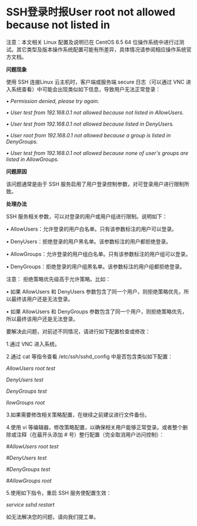 # SSH登录时报User root not allowed because not listed in




注意：本文相关 Linux 配置及说明已在 CentOS 6.5 64 位操作系统中进行过测试。其它类型及版本操作系统配置可能有所差异，具体情况请参阅相应操作系统官方文档。



**问题现象**


使用 SSH 连接Linux 云主机时，客户端或服务端 secure 日志（可以通过 VNC 进入系统查看）中可能会出现类似如下信息，导致用户无法正常登录：

*• Permission denied, please try again.*

*• User test from 192.168.0.1 not allowed because not listed in AllowUsers.*

*• User test from 192.168.0.1 not allowed because listed in DenyUsers.*

*• User root from 192.168.0.1 not allowed because a group is listed in DenyGroups.*

*• User test from 192.168.0.1 not allowed because none of user's groups are listed in AllowGroups.*




**问题原因**

该问题通常是由于 SSH 服务启用了用户登录控制参数，对可登录用户进行限制所致。




**处理办法**

SSH 服务相关参数，可以对登录的用户或用户组进行限制。说明如下：

• AllowUsers：允许登录的用户白名单。只有该参数标注的用户可以登录。

• DenyUsers：拒绝登录的用户黑名单。该参数标注的用户都拒绝登录。

• AllowGroups：允许登录的用户组白名单。只有该参数标注的用户组可以登录。

• DenyGroups：拒绝登录的用户组黑名单。该参数标注的用户组都拒绝登录。



注意： 拒绝策略优先级高于允许策略。比如：

• 如果 AllowUsers 和 DenyUsers 参数包含了同一个用户，则拒绝策略优先，所以最终该用户还是无法登录。

• 如果 AllowUsers 和 DenyGroups 参数包含了同一个用户，则拒绝策略优先，所以最终该用户还是无法登录。



要解决此问题，对前述不同情况，请进行如下配置检查或修改：

1.通过 VNC 进入系统。

2.通过 cat 等指令查看 /etc/ssh/sshd_config 中是否包含类似如下配置：


*AllowUsers root test*

*DenyUsers test*

*DenyGroups test*

*llowGroups root*

3.如果需要修改相关策略配置，在继续之前建议进行文件备份。

4.使用 vi 等编辑器，修改策略配置，以确保相关用户能够正常登录。或者整个删除或注释（在最开头添加 # 号）整行配置（完全取消用户访问控制）：


*#AllowUsers root test*

*#DenyUsers test*

*#DenyGroups test*

*#AllowGroups root*

5.使用如下指令，重启 SSH 服务使配置生效：


*service sshd restart*


如无法解决您的问题，请向我们提工单。